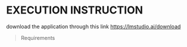 # EXECUTION INSTRUCTION

download the application through this link
https://lmstudio.ai/download 

> Requirements